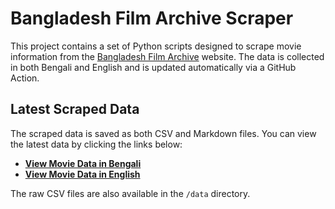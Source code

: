 # Bangladesh Film Archive Scraper

This project contains a set of Python scripts designed to scrape movie information from the [Bangladesh Film Archive](https://oldnothi.bfa.gov.bd/) website. The data is collected in both Bengali and English and is updated automatically via a GitHub Action.

## Latest Scraped Data

The scraped data is saved as both CSV and Markdown files. You can view the latest data by clicking the links below:

* **[View Movie Data in Bengali](./data/bengali_movies.md)**
* **[View Movie Data in English](./data/english_movies.md)**

The raw CSV files are also available in the `/data` directory.
